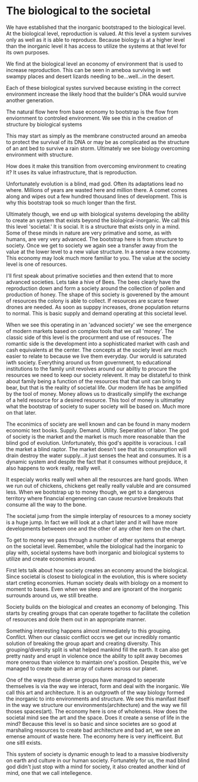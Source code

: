 # The biological to the societal

We have established that the inorganic bootstraped to the biological level.  At the biological level, reproduction is valued.  At this level a system survives only as well as it is able to reproduce.  Because biology is at a higher level than the inorganic level it has access to utilize the systems at that level for its own purposes.

We find at the biological level an economy of environment that is used to increase reproduction.  This can be seen in ameboa surviving in wet swampy places and desert lizards needing to be...well...in the desert.

Each of these biological systes survived because existing in the correct environment increase the likely hood that the builder's DNA would survive another generation.

The natural flow here from base economy to bootstrap is the flow from enviornment to controled environment.  We see this in the creation of structure by biological systems

This may start as simply as the membrane constructed around an ameoba to protect the survival of its DNA or may be as complicated as the structure of an ant bed to survive a rain storm. Ultimately we see biology overcoming environment with structure.

How does it make this transition from overcoming environment to creating it?  It uses its value infrastructure, that is reproduction.

Unfortunately evolution is a blind, mad god.  Often its adaptations lead no where.  Millions of years are wasted here and million there.  A comet comes along and wipes out a few hundred thousand lines of development. This is why this bootstrap took so much longer than the first.

Ultimately though, we end up with biological systems developing the ability to create an system that exists beyond the biological-inorganic.  We call this this level 'societal.'  It is social.  It is a structure that exists only in a mind.  Some of these minds in nature are very primative and some, as with humans, are very very advanced.  The bootstrap here is from structure to society.  Once we get to society we again see a transfer away from the value at the lower level to a new value structure.  In a sense a new economy.  This economy may look much more familiar to you.  The value at the society level is one of resources.

I'll first speak about primative societies and then extend that to more advanced societies.  Lets take a hive of Bees.  The bees clearly have the reproduction down and form a society around the collection of pollen and production of honey.  The shape of this society is goverened by the amount of resources the colony is able to collect.  If resources are scarce fewer drones are needed.  As soon as supppy increases, drone population returns to normal.  This is basic supply and demand operating at this societal level.

When we see this operating in an 'advanced society' we see the emergence of modern markets based on complex tools that we call 'money'.  The classic side of this level is the procurment and use of resouces.  The romantic side is the development into a sophisticated market with cash and cash equivalents at the center. The concepts at the society level are much easier to relate to because we live them everyday.  Our woruld is saturated iwth society.  Everything around us from government, to educational institutions to the family unit revolves around our abiltiy to procure the resources we need to keep our society relevent.  It may be distateful to think about family being a function of the resources that that unit can bring to bear, but that is the reality of societal life.  Our modern life has be amplified by the tool of money.  Money allows us to drastically simplify the exchange of a held resource for a desired resource.  This tool of money is ultimatley what the bootstrap of society to super society will be based on. Much more on that later.

The econimics of society are well known and can be found in many modern economic text books.  Supply. Demand. Utility. Seperation of labor.  The god of society is the market and the market is much more reasonable than the blind god of evolution. Unfortunately, this god's appitite is voracious.  I call the market a blind raptor.  The market doesn't see that its consumption will drain destroy the water supply...it just senses the heat and consumes.  It is a dynamic system and despite the fact that it consumes without prejiduce, it also happens to work really, really well.

It especialy works really well when all the resources are hard goods.  When we run out of chickens, chickens get really really valuble and are consumed less.  When we bootstrap up to money though, we get to a dangerous territory where financial engeneering can cause recursive breakouts that consume all the way to the bone.

The societal jump from the simple interplay of resources to a money society is a huge jump.  In fact we will look at a chart later and it will have more developments betweeen one and the other of any other item on the chart.

To get to money we pass through a number of other systems that emerge on the societal level.  Remember, while the biological had the inorganic to play with, societal systems have both inorganic and biological systems to utilize and create economies around.

First lets talk about how society creates an economy around the biological.  Since societal is closest to biological in the evolution, this is where society start creting economies.  Human society deals with biology on a moment to moment to bases.  Even when we sleep and are ignorant of the inorganic surrounds around us, we still breathe.

Society builds on the biological and creates an economy of belonging.  This starts by creating groups that can operate together to facilitate the colletion of resources and dole them out in an appropriate manner.

Something interesting happens almost immediately to this grouping.  Confilct.  When our classic conflict occrs we get our incredibly romantic solution of breaking the group apart and creating diversity.  This grouping/diversity split is what helped mankind fill the earth.  It can also get pretty nasty and erupt in violence once the ability to split away becomes more onerous than violence to maintain one's position.  Despite this, we've managed to create quite an array of cutures across our planet.

One of the ways these diverse groups have managed to seperate themselves is via the way we interact, form and deal with the inorganic.  We call this art and architecture.  It is an outgrowth of the way biology formed the inorganic to into environments and structure.  We see this manifast itself in the way we structure our environments(architecture) and the way we fill thoses spaces(art).  The economy here is one of wholeness.  How does the societal mind see the art and the space.  Does it create a sense of life in the mind?  Because this level is so basic and since societes are so good at marshaling resources to create bad architecture and bad art, we see an emense amount of waste here.  The economy here is very inefficeint.  But one sitll exists.

This system of society is dynamic enough to lead to a massive biodiversity on earth and culture in our human society.  Fortunately for us, the mad blind god didn't just stop with a mind for society, it also created another kind of mind, one that we call intellegence.
